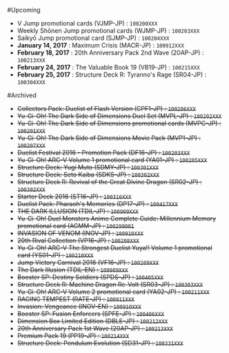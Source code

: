 #Upcoming
- V Jump promotional cards (VJMP-JP) : `100200XXX`  
- Weekly Shōnen Jump promotional cards (WJMP-JP) : `100203XXX`  
- Saikyō Jump promotional card (SJMP-JP) : `100204XXX`  
- **January 14, 2017**  : Maximum Crisis (MACR-JP) : `100912XXX`  
- **February 18, 2017**  : 20th Anniversary Pack 2nd Wave (20AP-JP) : `100213XXX`  
- **February 24, 2017**  : The Valuable Book 19 (VB19-JP) : `100215XXX`  
- **February 25, 2017**  : Structure Deck R: Tyranno's Rage (SR04-JP) : `100304XXX`  

#Archived
- ~~Collectors Pack: Duelist of Flash Version (CPF1-JP) : `100206XXX`~~  
- ~~Yu-Gi-Oh! The Dark Side of Dimensions Duel Set (MVPL-JP) : `100202XXX`~~  
- ~~Yu-Gi-Oh! The Dark Side of Dimensions promotional cards (MVPC-JP) : `100201XXX`~~  
- ~~Yu-Gi-Oh! The Dark Side of Dimensions Movie Pack (MVP1-JP) : `100207XXX`~~  
- ~~Duelist Festival 2016 - Promotion Pack (DF16-JP) : `100203XXX`~~  
- ~~Yu-Gi-Oh! ARC-V Volume 1 promotional card (YA01-JP) : `100205XXX`~~  
- ~~Structure Deck: Yugi Muto (SDMY-JP) : `100301XXX`~~  
- ~~Structure Deck: Seto Kaiba (SDKS-JP) : `100302XXX`~~  
- ~~Structure Deck R: Revival of the Great Divine Dragon (SR02-JP) : `100302XXX`~~  
- ~~Starter Deck 2016 (ST16-JP) : `100316XXX`~~  
- ~~Duelist Pack: Pharaoh's Memories (DP17-JP) : `100417XXX`~~  
- ~~THE DARK ILLUSION (TDIL-JP) : `100909XXX`~~  
- ~~Yu-Gi-Oh! Duel Monsters Anime Complete Guide: Millennium Memory promotional card (AGMM-JP) : `100299001`~~  
- ~~INVASION OF VENOM (INOV-JP) : `100910XXX`~~  
- ~~20th Rival Collection (VP16-JP) : `100208XXX`~~  
- ~~Yu-Gi-Oh! ARC-V The Strongest Duelist Yuya!! Volume 1 promotional card (YS01-JP) : `100210XXX`~~  
- ~~Jump Victory Carnival 2016 (VF16-JP) : `100209XXX`~~  
- ~~The Dark Illusion (TDIL-EN) : `100909XXX`~~  
- ~~Booster SP: Destiny Soldiers (SPDS-JP) : `100405XXX`~~  
- ~~Structure Deck R: Machine Dragon Re-Volt (SR03-JP) : `100303XXX`~~  
- ~~Yu-Gi-Oh! ARC-V Volume 2 promotional card (YA02-JP) : `100211XXX`~~  
- ~~RAGING TEMPEST (RATE-JP) : `100911XXX`~~  
- ~~Invasion: Vengeance (INOV-EN) : `100910XXX`~~  
- ~~Booster SP: Fusion Enforcers (SPFE-JP) : `100406XXX`~~  
- ~~Dimension Box Limited Edition (DBLE-JP) : `100212XXX`~~  
- ~~20th Anniversary Pack 1st Wave (20AP-JP) : `100213XXX`~~  
- ~~Premium Pack 19 (PP19-JP) : `100214XXX`~~  
- ~~Structure Deck: Pendulum Evolution (SD31-JP) : `100331XXX`~~  
